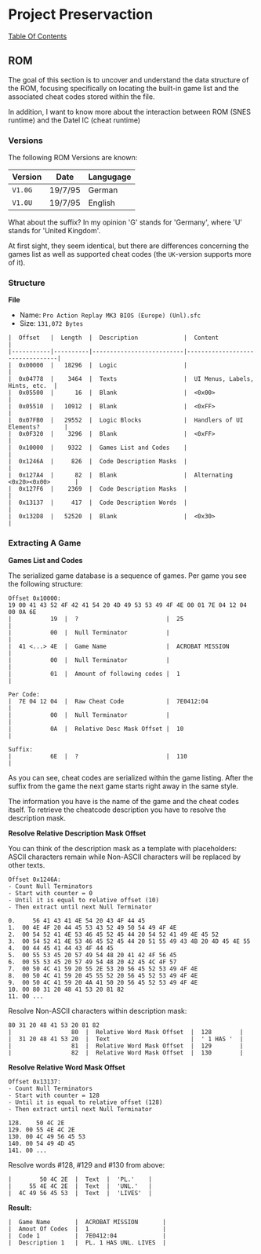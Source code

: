 # Project Preservaction

[Table Of Contents](preservaction-ui-toc.md)

## ROM

The goal of this section is to uncover and understand the data structure of the ROM, focusing specifically on locating the built-in game list and the associated cheat codes stored within the file.

In addition, I want to know more about the interaction between ROM (SNES runtime) and the Datel IC (cheat runtime)

### Versions

The following ROM Versions are known:

| Version | Date    | Langugage |
|---------|---------|-----------|
| `V1.0G` | 19/7/95 | German    |
| `V1.0U` | 19/7/95 | English   |

What about the suffix? In my opinion 'G' stands for 'Germany', where 'U' stands for 'United Kingdom'.

At first sight, they seem identical, but there are differences concerning the games list as well as supported cheat codes (the `UK`-version supports more of it).

### Structure

**File**
- Name: `Pro Action Replay MK3 BIOS (Europe) (Unl).sfc`
- Size: `131,072 Bytes`

```
|  Offset   |  Length  |  Description             |  Content                        |
|-----------|----------|--------------------------|---------------------------------|
|  0x00000  |   18296  |  Logic                   |                                 |
|  0x04778  |    3464  |  Texts                   |  UI Menus, Labels, Hints, etc.  |
|  0x05500  |      16  |  Blank                   |  <0x00>                         |
|  0x05510  |   10912  |  Blank                   |  <0xFF>                         |
|  0x07FB0  |   29552  |  Logic Blocks            |  Handlers of UI Elements?       |
|  0x0F320  |    3296  |  Blank                   |  <0xFF>                         |
|  0x10000  |    9322  |  Games List and Codes    |                                 |
|  0x1246A  |     826  |  Code Description Masks  |                                 |
|  0x127A4  |      82  |  Blank                   |  Alternating <0x20><0x00>       |
|  0x127F6  |    2369  |  Code Description Masks  |                                 |
|  0x13137  |     417  |  Code Description Words  |                                 |
|  0x132D8  |   52520  |  Blank                   |  <0x30>                         |
```

### Extracting A Game

**Games List and Codes**

The serialized game database is a sequence of games. Per game you see the following structure:

```
Offset 0x10000:
19 00 41 43 52 4F 42 41 54 20 4D 49 53 53 49 4F 4E 00 01 7E 04 12 04 00 0A 6E
|           19  |  ?                         |  25                        |
|           00  |  Null Terminator           |                            |
|  41 <...> 4E  |  Game Name                 |  ACROBAT MISSION           |
|           00  |  Null Terminator           |                            |
|           01  |  Amount of following codes |  1                         |

Per Code:
|  7E 04 12 04  |  Raw Cheat Code            |  7E0412:04                 |
|           00  |  Null Terminator           |                            |
|           0A  |  Relative Desc Mask Offset |  10                        |

Suffix:
|           6E  |  ?                         |  110                       |
```

As you can see, cheat codes are serialized within the game listing. After the suffix from the game the next game starts right away in the same style.

The information you have is the name of the game and the cheat codes itself. To retrieve the cheatcode description you have to resolve the description mask.

**Resolve Relative Description Mask Offset**

You can think of the description mask as a template with placeholders: ASCII characters remain while Non-ASCII characters will be replaced by other texts.

```
Offset 0x1246A:
- Count Null Terminators 
- Start with counter = 0
- Until it is equal to relative offset (10)
- Then extract until next Null Terminator

0.     56 41 43 41 4E 54 20 43 4F 44 45
1.  00 4E 4F 20 44 45 53 43 52 49 50 54 49 4F 4E
2.  00 54 52 41 4E 53 46 45 52 45 44 20 54 52 41 49 4E 45 52
3.  00 54 52 41 4E 53 46 45 52 45 44 20 51 55 49 43 4B 20 4D 45 4E 55
4.  00 44 45 41 44 43 4F 44 45
5.  00 55 53 45 20 57 49 54 48 20 41 42 4F 56 45
6.  00 55 53 45 20 57 49 54 48 20 42 45 4C 4F 57
7.  00 50 4C 41 59 20 55 2E 53 20 56 45 52 53 49 4F 4E
8.  00 50 4C 41 59 20 45 55 52 20 56 45 52 53 49 4F 4E
9.  00 50 4C 41 59 20 4A 41 50 20 56 45 52 53 49 4F 4E
10. 00 80 31 20 48 41 53 20 81 82
11. 00 ...
```

Resolve Non-ASCII characters within description mask:

```
80 31 20 48 41 53 20 81 82
|                 80  |  Relative Word Mask Offset  |  128        |
|  31 20 48 41 53 20  |  Text                       |  ' 1 HAS '  |
|                 81  |  Relative Word Mask Offset  |  129        |
|                 82  |  Relative Word Mask Offset  |  130        |

```

**Resolve Relative Word Mask Offset**

```
Offset 0x13137:
- Count Null Terminators 
- Start with counter = 128
- Until it is equal to relative offset (128)
- Then extract until next Null Terminator

128.    50 4C 2E
129. 00 55 4E 4C 2E
130. 00 4C 49 56 45 53
140. 00 54 49 4D 45
141. 00 ...
```

Resolve words #128, #129 and #130 from above:

```
|        50 4C 2E  |  Text  |  'PL.'    |
|     55 4E 4C 2E  |  Text  |  'UNL.'   |
|  4C 49 56 45 53  |  Text  |  'LIVES'  |
```

**Result:**

```
|  Game Name       |  ACROBAT MISSION       |
|  Amout Of Codes  |  1                     |
|  Code 1          |  7E0412:04             |
|  Description 1   |  PL. 1 HAS UNL. LIVES  |
```

